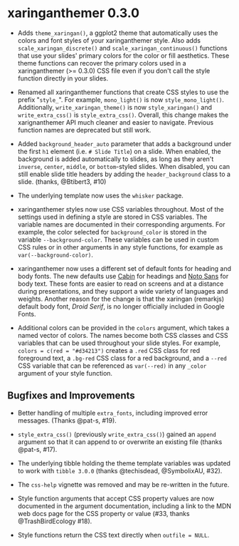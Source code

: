 # xaringanthemer 0.3.0

* Adds `theme_xaringan()`, a ggplot2 theme that automatically uses the colors
  and font styles of your xaringanthemer style. Also adds 
  `scale_xaringan_discrete()` and `scale_xaringan_continuous()` functions that 
  use your slides' primary colors for the color or fill aesthetics. These theme
  functions can recover the primary colors used in a xaringanthemer (>= 0.3.0)
  CSS file even if you don't call the style function directly in your slides.

* Renamed all xaringanthemer functions that create CSS styles to use the
  prefix "`style_`". For example, `mono_light()` is now `style_mono_light()`.
  Additionally, `write_xaringan_theme()` is now `style_xaringan()` and
  `write_extra_css()` is `style_extra_css()`. Overall, this change makes the
  xarignanthemer API much cleaner and easier to navigate. Previous function
  names are deprecated but still work.

* Added `background_header_auto` parameter that adds a background under the
  first `h1` element (i.e. `# Slide Title`) on a slide. When enabled, the
  background is added automatically to slides, as long as they aren't
  `inverse`, `center`, `middle`, or `bottom`-styled slides. When disabled,
  you can still enable slide title headers by adding the `header_background`
  class to a slide. (thanks, @Btibert3, #10)
  
* The underlying template now uses the `whisker` package.

* xaringanthemer styles now use CSS variables throughout. Most of the settings 
  used in defining a style are stored in CSS variables. The variable names are
  documented in their corresponding arguments. For example, the color selected
  for `background_color` is stored in the variable `--background-color`. These
  variables can be used in custom CSS rules or in other arguments in any style
  functions, for example as `var(--background-color)`.

* xaringanthemer now uses a different set of default fonts for heading and body
  fonts. The new defaults use [Cabin](https://fonts.google.com/specimen/Cabin)
  for headings and [Noto Sans](https://fonts.google.com/specimen/Noto+Sans) for
  body text. These fonts are easier to read on screens and at a distance during
  presentations, and they support a wide variety of languages and weights. 
  Another reason for the change is that the xaringan (remarkjs) default body 
  font, _Droid Serif_, is no longer officially included in Google Fonts.
  
* Additional colors can be provided in the `colors` argument, which takes a
  named vector of colors. The names become both CSS classes and CSS variables
  that can be used throughout your slide styles. For example,
  `colors = c(red = "#d34213")` creates a `.red` CSS class for red foreground 
  text, a `.bg-red` CSS class for a red background, and a `--red` CSS variable
  that can be referenced as `var(--red)` in any `_color` argument of your style
  function.


## Bugfixes and Improvements

* Better handling of multiple `extra_fonts`, including improved error messages.
  (Thanks @pat-s, #19).
  
* `style_extra_css()` (previously `write_extra_css()`) gained an `append`
  argument so that it can append to or overwrite an existing file (thanks @pat-s, #17).

* The underlying tibble holding the theme template variables was updated to 
  work with `tibble 3.0.0` (thanks @techisdead, @SymbolixAU, #32).
  
* The `css-help` vignette was removed and may be re-written in the future.

* Style function arguments that accept CSS property values are now documented in
  the argument documentation, including a link to the MDN web docs page for the
  CSS property or value (#33, thanks @TrashBirdEcology #18).

* Style functions return the CSS text directly when `outfile = NULL`.
